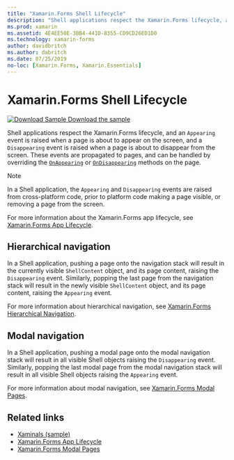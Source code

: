 ```yaml
---
title: "Xamarin.Forms Shell Lifecycle"
description: "Shell applications respect the Xamarin.Forms lifecycle, and an Appearing event is raised when a page is about to appear on the screen, and a Disappearing event is raised when a page is about to disappear from the screen."
ms.prod: xamarin
ms.assetid: 4E4EE50E-3BB4-441D-8355-CD9CD26ED1D0
ms.technology: xamarin-forms
author: davidbritch
ms.author: dabritch
ms.date: 07/25/2019
no-loc: [Xamarin.Forms, Xamarin.Essentials]
---
```


# Xamarin.Forms Shell Lifecycle

[![Download Sample](~/media/shared/download.png) Download the sample](https://docs.microsoft.com/samples/xamarin/xamarin-forms-samples/userinterface-xaminals/)

Shell applications respect the Xamarin.Forms lifecycle, and an `Appearing` event is raised when a page is about to appear on the screen, and a `Disappearing` event is raised when a page is about to disappear from the screen. These events are propagated to pages, and can be handled by overriding the [`OnAppearing`](xref:Xamarin.Forms.Page.OnAppearing) or [`OnDisappearing`](xref:Xamarin.Forms.Page.OnDisappearing) methods on the page.

> [!NOTE]
> In a Shell application, the `Appearing` and `Disappearing` events are raised from cross-platform code, prior to platform code making a page visible, or removing a page from the screen.

For more information about the Xamarin.Forms app lifecycle, see [Xamarin.Forms App Lifecycle](~/xamarin-forms/app-fundamentals/app-lifecycle.md).

## Hierarchical navigation

In a Shell application, pushing a page onto the navigation stack will result in the currently visible `ShellContent` object, and its page content, raising the `Disappearing` event. Similarly, popping the last page from the navigation stack will result in the newly visible `ShellContent` object, and its page content, raising the `Appearing` event.

For more information about hierarchical navigation, see [Xamarin.Forms Hierarchical Navigation](~/xamarin-forms/app-fundamentals/navigation/hierarchical.md).

## Modal navigation

In a Shell application, pushing a modal page onto the modal navigation stack will result in all visible Shell objects raising the `Disappearing` event. Similarly, popping the last modal page from the modal navigation stack will result in all visible Shell objects raising the `Appearing` event.

For more information about modal navigation, see [Xamarin.Forms Modal Pages](~/xamarin-forms/app-fundamentals/navigation/modal.md).

## Related links

- [Xaminals (sample)](https://docs.microsoft.com/samples/xamarin/xamarin-forms-samples/userinterface-xaminals/)
- [Xamarin.Forms App Lifecycle](~/xamarin-forms/app-fundamentals/app-lifecycle.md)
- [Xamarin.Forms Modal Pages](~/xamarin-forms/app-fundamentals/navigation/modal.md)
